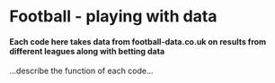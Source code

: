 # Football - playing with data

#### Each code here takes data from football-data.co.uk on results from different leagues along with betting data

...describe the function of each code...
